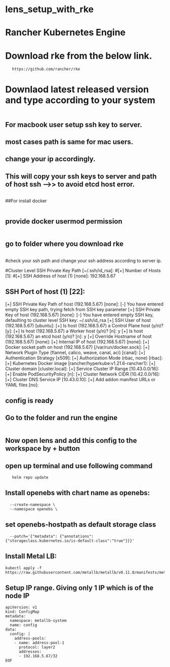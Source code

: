 # lens_setup_with_rke
# Rancher Kubernetes Engine 
# Download rke from the below link.

 ```https://rancher.com/products/rke
    https://github.com/rancher/rke 
  ```
# Downlaod latest released version and type according to your system 

```https://github.com/rancher/rke/releases/tag/v1.3.5
```

## For macbook user setup ssh key to server.
## most cases path is same for mac users.
## change your ip accordingly.
## This will copy your ssh keys to server and path of host ssh -->> to avoid etcd host error.
```cat ~/.ssh/id_ecdsa.pub | ssh ubuntu@192.168.5.67 "umask 077; test -d ~/.ssh || mkdir ~/.ssh ; cat >> ~/.ssh/authorized_keys"
 ```

##For install docker

```curl https://releases.rancher.com/install-docker/20.10.sh | sh
 ```
## provide docker usermod permission 
```sudo usermod -aG docker $USER
 ```

## go to folder where you download rke 

```rke config
 ```

#check your ssh path and change your ssh address according to server ip.

#Cluster Level SSH Private Key Path [~/.ssh/id_rsa]: 
#[+] Number of Hosts [1]: 
#[+] SSH Address of host (1) [none]: 192.168.5.67

## SSH Port of host (1) [22]: 
[+] SSH Private Key Path of host (192.168.5.67) [none]: 
[-] You have entered empty SSH key path, trying fetch from SSH key parameter
[+] SSH Private Key of host (192.168.5.67) [none]: 
[-] You have entered empty SSH key, defaulting to cluster level SSH key: ~/.ssh/id_rsa
[+] SSH User of host (192.168.5.67) [ubuntu]: 
[+] Is host (192.168.5.67) a Control Plane host (y/n)? [y]: 
[+] Is host (192.168.5.67) a Worker host (y/n)? [n]: y
[+] Is host (192.168.5.67) an etcd host (y/n)? [n]: y
[+] Override Hostname of host (192.168.5.67) [none]: 
[+] Internal IP of host (192.168.5.67) [none]: 
[+] Docker socket path on host (192.168.5.67) [/var/run/docker.sock]: 
[+] Network Plugin Type (flannel, calico, weave, canal, aci) [canal]: 
[+] Authentication Strategy [x509]: 
[+] Authorization Mode (rbac, none) [rbac]: 
[+] Kubernetes Docker image [rancher/hyperkube:v1.21.6-rancher1]: 
[+] Cluster domain [cluster.local]: 
[+] Service Cluster IP Range [10.43.0.0/16]: 
[+] Enable PodSecurityPolicy [n]: 
[+] Cluster Network CIDR [10.42.0.0/16]: 
[+] Cluster DNS Service IP [10.43.0.10]: 
[+] Add addon manifest URLs or YAML files [no]:



## config is ready 

## Go to the folder and run the engine
```rke up
 ```
## Now open lens and add this config to the workspace by + button
## open up terminal and use following command
```helm repo add openebs https://openebs.github.io/charts
   helm repo update
 ```

## Install openebs with chart name as openebs:
```helm upgrade -i openebs openebs/openebs \
  --create-namespace \
  --namespace openebs \
 ```

## set openebs-hostpath as default storage class

```kubectl patch storageclass openebs-hostpath \
  --patch='{"metadata": {"annotations":{"storageclass.kubernetes.io/is-default-class":"true"}}}'
 ```
## Install Metal LB:  

```kubectl apply -f https://raw.githubusercontent.com/metallb/metallb/v0.11.0/manifests/namespace.yaml
kubectl apply -f https://raw.githubusercontent.com/metallb/metallb/v0.11.0/manifests/metallb.yaml
 ```
## Setup IP range. Giving only 1 IP which is of the node IP

```kubectl create -f - << EOF
apiVersion: v1
kind: ConfigMap
metadata:
  namespace: metallb-system
  name: config
data:
  config: |
    address-pools:
    - name: address-pool-1
      protocol: layer2
      addresses:
      - 192.168.5.67/32
EOF
```


